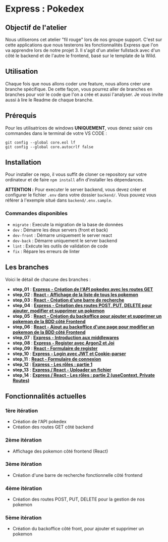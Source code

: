 # Express : Pokedex

## Objectif de l'atelier

Nous utiliserons cet atelier "fil rouge" lors de nos groupe support. C'est sur cette applications que nous testerons les fonctionnalités Express que l'on va apprendre lors de notre projet 3.
Il s'agit d'un atelier fullstack avec d'un côté le backend et de l'autre le frontend, basé sur le template de la Wild.

## Utilisation

Chaque fois que nous allons coder une feature, nous allons créer une branche spécifique.
De cette façon, vous pourrez aller de branches en branches pour voir le code que l'on a crée et aussi l'analyser.
Je vous invite aussi à lire le Readme de chaque branche.

## Prérequis

Pour les utilisatrices de windows **UNIQUEMENT**, vous denez saisir ces commandes dans le terminal de votre VS CODE :

```
git config --global core.eol lf
git config --global core.autocrlf false
```

## Installation

Pour installer ce repo, il vous suffit de cloner ce repository sur votre ordinateur et de faire `npm install` afin d'installer les dépendances.

**ATTENTION :** Pour executer le server backend, vous devez créer et configurer le fichier `.env` dans votre dossier `backend/`. Vous pouvez vous référer à l'exemple situé dans `backend/.env.sample`.

### Commandes disponibles

- `migrate` : Execute la migration de la base de données
- `dev` : Démarre les deux servers (front et back)
- `dev-front` : Démarre uniquement le server react
- `dev-back` : Démarre uniquement le server backend
- `lint` : Exécute les outils de validation de code
- `fix` : Répare les erreurs de linter

## Les branches

Voici le détail de chacune des branches :

- **step_01** : [**Express - Création de l'API pokedex avec les routes GET**](https://github.com/kpeset/pokedex/tree/step_01)
- **step_02** : [**React - Affichage de la liste de tous les pokemon**](https://github.com/kpeset/pokedex/tree/step_02)
- **step_03** : [**React - Création d'une barre de recherche**](https://github.com/kpeset/pokedex/tree/step_03)
- **step_04** : [**Express - Création des routes POST, PUT, DELETE pour ajouter, modifier et supprimer un pokemon**](https://github.com/kpeset/pokedex/tree/step_04)
- **step_05** : [**React - Création du backoffice pour ajouter et supprimer un pokemon de la BDD côté Frontend**](https://github.com/kpeset/pokedex/tree/step_05)
- **step_06** : [**React - Ajout au backoffice d'une page pour modifier un pokemon de la BDD côté Frontend**](https://github.com/kpeset/pokedex/tree/step_06)
- **step_07** : [**Express - Introduction aux middlewares**](https://github.com/kpeset/pokedex/tree/step_07)
- **step_08** : [**Express - Register avec Argon2 et Joi**](https://github.com/kpeset/pokedex/tree/step_08)
- **step_09** : [**React - Formulaire de register**](https://github.com/kpeset/pokedex/tree/step_09)
- **step_10** : [**Express - Login avec JWT et Cookie-parser**](https://github.com/kpeset/pokedex/tree/step_10)
- **step_11** : [**React - Formulaire de connexion**](https://github.com/kpeset/pokedex/tree/step_11)
- **step_12** : [**Express - Les rôles : partie 1**](https://github.com/kpeset/pokedex/tree/step_12)
- **step_13** : [**Express / React - Uploader un fichier**](https://github.com/kpeset/pokedex/tree/step_13)
- **step_14** : [**Express / React - Les rôles : partie 2 (useContext, Private Routes)**](https://github.com/kpeset/pokedex/tree/step_13)


## Fonctionnalités actuelles

### 1ère itération

- Création de l'API pokedex
- Création des routes GET côté backend

### 2ème itération

- Affichage des pokemon côté frontend (React)

### 3ème itération

- Création d'une barre de recherche fonctionnelle côté frontend

### 4ème itération

- Création des routes POST, PUT, DELETE pour la gestion de nos pokemon

### 5ème itération

- Création du backoffice côté front, pour ajouter et supprimer un pokemon

